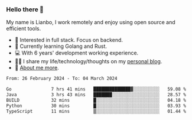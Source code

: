 ### Hello there 👋

My name is Lianbo, I work remotely and enjoy using open source and efficient tools.

- 🔭 Interested in full stack. Focus on backend.
- 🌱 Currently learning Golang and Rust.
- 💻 With 6 years' development working experience.
- ✍🏻 I share my life/technology/thoughts on my [personal blog](https://godruoyi.com).
- 👒 [About me more](https://godruoyi.com/posts/About-godruoyi).

<!--START_SECTION:waka-->

```txt
From: 26 February 2024 - To: 04 March 2024

Go               7 hrs 41 mins   ██████████████▓░░░░░░░░░░   59.08 %
Java             3 hrs 43 mins   ███████░░░░░░░░░░░░░░░░░░   28.57 %
BUILD            32 mins         █░░░░░░░░░░░░░░░░░░░░░░░░   04.18 %
Python           30 mins         █░░░░░░░░░░░░░░░░░░░░░░░░   03.93 %
TypeScript       11 mins         ▒░░░░░░░░░░░░░░░░░░░░░░░░   01.44 %
```

<!--END_SECTION:waka-->
